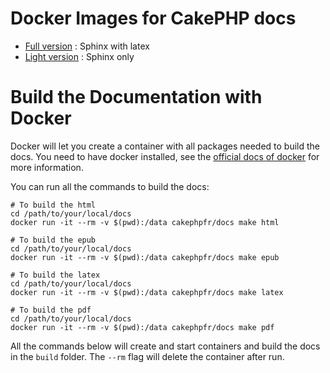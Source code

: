# Docker Images for CakePHP docs

- [Full version](https://github.com/cake17/docker/tree/master/cakephp/docs) : Sphinx with latex
- [Light version](https://github.com/cake17/docker/tree/master/cakephp/docs/light) : Sphinx only

# Build the Documentation with Docker

Docker will let you create a container with all packages needed to build the
docs. You need to have docker installed, see the [official docs of
docker](http://docs.docker.com/mac/started/) for more information.

You can run all the commands to build the docs:

    # To build the html
    cd /path/to/your/local/docs
    docker run -it --rm -v $(pwd):/data cakephpfr/docs make html

    # To build the epub
    cd /path/to/your/local/docs
    docker run -it --rm -v $(pwd):/data cakephpfr/docs make epub

    # To build the latex
    cd /path/to/your/local/docs
    docker run -it --rm -v $(pwd):/data cakephpfr/docs make latex

    # To build the pdf
    cd /path/to/your/local/docs
    docker run -it --rm -v $(pwd):/data cakephpfr/docs make pdf

All the commands below will create and start containers and build the docs in
the `build` folder. The `--rm` flag will delete the container after run.

